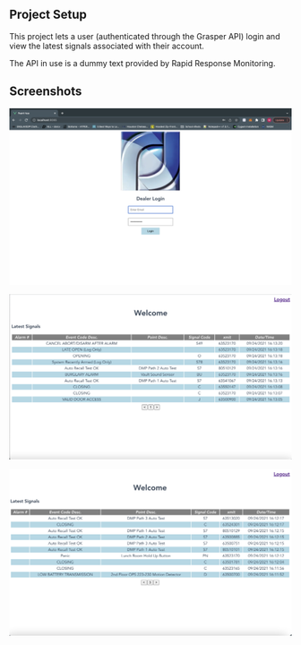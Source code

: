 ## Project Setup

This project lets a user (authenticated through the Grasper API) login and view the latest signals associated with their account.

The API in use is a dummy text provided by Rapid Response Monitoring.

## Screenshots

![img](/src/assets/loginSC.png?raw=true "LogIn Page")

![img](/src/assets/signalpage1sc.png?raw=true "Signal Page Example 1")

![img](/src/assets/signalpage3sc.png?raw=true "Signal Page Example 2")
